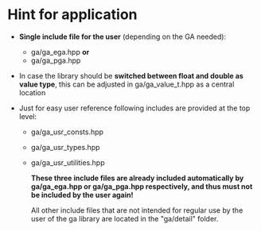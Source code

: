 # Hint for application

- **Single include file for the user** (depending on the GA needed):
  - ga/ga_ega.hpp **or**
  - ga/ga_pga.hpp

- In case the library should be **switched between float and double as value type**, this
  can be adjusted in ga/ga_value_t.hpp as a central location

- Just for easy user reference following includes are provided at the top level:
  - ga/ga_usr_consts.hpp
  - ga/ga_usr_types.hpp
  - ga/ga_usr_utilities.hpp

    **These three include files are already included automatically by ga/ga_ega.hpp or
    ga/ga_pga.hpp respectively, and thus must not be included by the user again!**

    All other include files that are not intended for regular use by the user of the
    ga library are located in the "ga/detail" folder.
